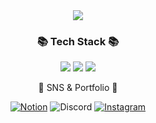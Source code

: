 <div align=center>
<img src="https://capsule-render.vercel.app/api?type=waving&color=timeAuto&height=200&section=header&text=SUNJIHEE&fontSize=75" />
	
	
</div>
<div align=center>
	<h3>📚 Tech Stack 📚</h3> 
	
	
</div>
<div align="center">
	<img src="https://img.shields.io/badge/Python-3776AB?style=flat-square&logo=python&logoColor=white"/>
	<img src="https://img.shields.io/badge/MySQL-4479A1?style=flat&logo=MySQL&logoColor=white" />
	<img src="https://img.shields.io/badge/R-276DC3?style=flat&logo=R&logoColor=white" />
	
	
</div>
<div align=center>
	<p>🎨 SNS & Portfolio 🎨</p>
	
	
</div>
<div align=center>
	<a href = "https://stone-paint-c02.notion.site/Data-Analyst-2bdcda1313734458b5a79b3fc4fa4ae5"> 
		<img alt="Notion" src ="https://img.shields.io/badge/Portfolio-%23000000.svg?style=for-the-badge&logo=notion&logoColor=white"/></a>
	</a>
	<img alt="Discord" src ="https://img.shields.io/badge/선지희%231561-%237289DA.svg?style=for-the-badge&logo=discord&logoColor=white"/>
	
</a>
	<a href = "https://instagram.com/mean.___.happy?igshid=MmIzYWVlNDQ5Yg=="> 
		<img alt="Instagram" src ="https://img.shields.io/badge/Instagram-%EF2D5E.svg?style=for-the-badge&logo=Instagram&logoColor=white"/></a>
	
</a>
	
</div>
<br>
<div align=center>
	
<!--
**SUNJIHEE/SUNJIHEE** is a ✨ _special_ ✨ repository because its `README.md` (this file) appears on your GitHub profile.

Here are some ideas to get you started:

- 🔭 I’m currently working on ...
- 🌱 I’m currently learning ...
- 👯 I’m looking to collaborate on ...
- 🤔 I’m looking for help with ...
- 💬 Ask me about ...
- 📫 How to reach me: ...
- 😄 Pronouns: ...
- ⚡ Fun fact: ...
-->
